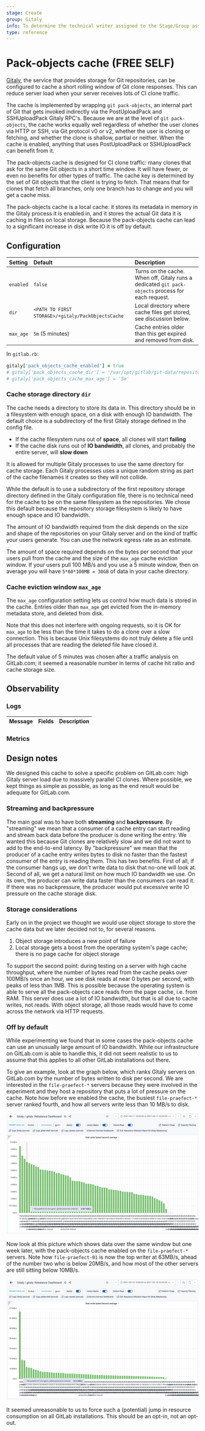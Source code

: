 ```yaml
---
stage: Create
group: Gitaly
info: To determine the technical writer assigned to the Stage/Group associated with this page, see https://about.gitlab.com/handbook/engineering/ux/technical-writing/#assignments
type: reference
---
```


# Pack-objects cache **(FREE SELF)**

[Gitaly](index.md), the service that provides storage for Git
repositories, can be configured to cache a short rolling window of Git
clone responses. This can reduce server load when your server receives
lots of CI clone traffic.

The cache is implemented by wrapping `git pack-objects`, an internal
part of Git that gets invoked indirectly via the PostUploadPack and
SSHUploadPack Gitaly RPC's. Because we are at the level of `git
pack-objects`, the cache works equally well regardless of whether the
user clones via HTTP or SSH, via Git protocol v0 or v2, whether the
user is cloning or fetching, and whether the clone is shallow, partial
or neither. When the cache is enabled, anything that uses
PostUploadPack or SSHUploadPack can benefit from it.

The pack-objects cache is designed for CI clone traffic: many clones
that ask for the same Git objects in a short time window. It will have
fewer, or even no benefits for other types of traffic. The cache key
is determined by the set of Git objects that the client is trying to
fetch. That means that for clones that fetch all branches, only one
branch has to change and you will get a cache miss.

The pack-objects cache is a local cache: it stores its metadata in
memory in the Gitaly process it is enabled in, and it stores the
actual Git data it is caching in files on local storage. Because the
pack-objects cache can lead to a significant increase in disk write IO
it is off by default.

## Configuration

|Setting|Default|Description|
|:---|:---|:---|
|`enabled`|`false`|Turns on the cache. When off, Gitaly runs a dedicated `git pack-objects` process for each request.|
|`dir`|`<PATH TO FIRST STORAGE>/+gitaly/PackObjectsCache`|Local directory where cache files get stored, see discussion below.|
|`max_age`|`5m` (5 minutes)|Cache entries older than this get expired and removed from disk.|

In `gitlab.rb`:

```ruby
gitaly['pack_objects_cache_enabled'] = true
# gitaly['pack_objects_cache_dir'] = '/var/opt/gitlab/git-data/repositories/+gitaly/PackObjectsCache'
# gitaly['pack_objects_cache_max_age'] = '5m'
```

### Cache storage directory `dir`

The cache needs a directory to store its data in. This directory
should be in a filesystem with enough space, on a disk with enough IO
bandwidth. The default choice is a subdirectory of the first Gitaly
storage defined in the config file.

- If the cache filesystem runs out of **space**, all clones will start **failing**
- If the cache disk runs out of **IO bandwidth**, all clones, and probably the entire server, will **slow down** 

It is allowed for multiple Gitaly processes to use the same directory
for cache storage. Each Gitaly processes uses a unique
random string as part of the cache filenames it creates so they will
not collide.

While the default is to use a subdirectory of the first repository
storage directory defined in the Gitaly configuration file, there is
no technical need for the cache to be on the same filesystem as the
repositories. We chose this default because the repository storage
filesystem is likely to have enough space and IO bandwidth.

The amount of IO bandwidth required from the disk depends on the size
and shape of the repositories on your Gitaly server and on the kind of
traffic your users generate. You can use the network egress rate as an
estimate.

The amount of space required depends on the bytes per second that your
users pull from the cache and the size of the `max_age` cache eviction
window. If your users pull 100 MB/s and you use a 5 minute window,
then on average you will have `5*60*100MB = 30GB` of data in your cache
directory.

### Cache eviction window `max_age`

The `max_age` configuration setting lets us control how much data is
stored in the cache. Entries older than `max_age` get evicted from the
in-memory metadata store, and deleted from disk.

Note that this does not interfere with ongoing requests, so it is OK
for `max_age` to be less than the time it takes to do a clone over a
slow connection. This is because Unix filesystems do not truly delete
a file until all processes that are reading the deleted file have
closed it.

The default value of 5 minutes was chosen after a traffic analysis on
GitLab.com; it seemed a reasonable number in terms of cache hit ratio
and cache storage size.

## Observability

### Logs

|Message|Fields|Description|
|:---|:---|:---|


### Metrics

## Design notes

We designed this cache to solve a specific problem on GitLab.com: high
Gitaly server load due to massively parallel CI clones. Where
possible, we kept things as simple as possible, as long as the end
result would be adequate for GitLab.com.

### Streaming and backpressure

The main goal was to have both **streaming** and **backpressure**. By
"streaming" we mean that a consumer of a cache entry can start reading and
stream back data before the producer is done writing the entry.
We wanted this because Git clones are relatively slow and we did not
want to add to the end-to-end latency. By "backpressure" we mean that
the producer of a cache entry writes bytes to disk no faster than the
fastest consumer of the entry is reading them. This has two benefits.
First of all, if the consumer hangs up, we don't write data to disk
that no-one will look at. Second of all, we get a natural limit on how
much IO bandwidth we use. On its own, the producer can write data faster than the
consumers can read it. If there was no backpressure, the producer
would put excessive write IO pressure on the cache storage disk.

### Storage considerations

Early on in the project we thought we would use object storage to
store the cache data but we later decided not to, for several reasons.

1. Object storage introduces a new point of failure
1. Local storage gets a boost from the operating system's page cache; there is no page cache for object storage

To support the second point: during testing on a server with high
cache throughput, where the number of bytes read from the cache peaks
over 100MB/s once an hour, we see disk reads at near 0 bytes per
second, with peaks of less than 1MB. This is possible because the
operating system is able to serve all the pack-objects cace reads from
the page cache, i.e. from RAM. This server does use a lot of IO
bandwidth, but that is all due to cache writes, not reads. With object
storage, all those reads would have to come across the network via
HTTP requests.

### Off by default

While experimenting we found that in some cases the pack-objects cache
can use an unusually large amount of IO bandwidth. While our
infrastructure on GitLab.com is able to handle this, it did not seem
realistic to us to assume that this applies to all other GitLab
installations out there.

To give an example, look at the graph below, which ranks Gitaly
servers on GitLab.com by the number of bytes written to disk per
second. We are interested in the `file-praefect-*` servers because
they were involved in the experiment and they host a repository that
puts a lot of pressure on the cache. Note how before we enabled the
cache, the busiest `file-praefect-*` server ranked fourth, and how all
servers write less than 10 MB/s to disk.

![Disk writes before cache](img/pack-objects-writes-before.png)

Now look at this picture which shows data over the same window but one
week later, with the pack-objects cache enabled on the
`file-praefect-*` servers. Note how `file-praefect-01` is now the top
writer at 63MB/s, ahead of the number two who is below 20MB/s, and how
most of the other servers are still sitting below 10MB/s.

![Disk writes before cache](img/pack-objects-writes-after.png)

It seemed unreasonable to us to force such a (potential) jump in
resource consumption on all GitLab installations. This should be an
opt-in, not an opt-out.
